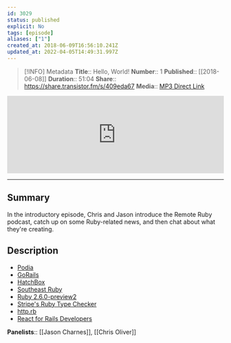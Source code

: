 ```yaml
---
id: 3029
status: published
explicit: No
tags: [episode]
aliases: ["1"]
created_at: 2018-06-09T16:56:10.241Z
updated_at: 2022-04-05T14:49:31.997Z
---
```


> [!INFO] Metadata
> **Title**:: Hello, World!
> **Number**:: 1
> **Published**:: [[2018-06-08]]
> **Duration**:: 51:04
> **Share**:: <https://share.transistor.fm/s/409eda67>
> **Media**:: [MP3 Direct Link](https://dts.podtrac.com/redirect.mp3/media.transistor.fm/409eda67/409eda67.mp3)

<iframe width="100%" height="180" frameborder="no" scrolling="no" seamless src="https://share.transistor.fm/e/409eda67/dark"></iframe>

---

## Summary

In the introductory episode, Chris and Jason introduce the Remote Ruby podcast, catch up on some Ruby-related news, and then chat about what they're creating.

## Description

- [Podia](https://www.podia.com)
- [GoRails](https://www.gorails.com)
- [HatchBox](http://hatchbox.io)
- [Southeast Ruby](https://southeastruby.com)
- [Ruby 2.6.0-preview2](https://www.ruby-lang.org/en/news/2018/05/31/ruby-2-6-0-preview2-released/)
- [Stripe's Ruby Type Checker](https://medium.com/byteconf/stripe-is-building-a-ruby-typechecker-d6cd7cee6abf)
- [http.rb](https://twin.github.io/httprb-is-great/)
- [React for Rails Developers](https://jasoncharnes.podia.com)

**Panelists**:: [[Jason Charnes]], [[Chris Oliver]]
